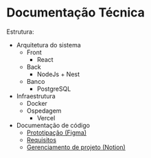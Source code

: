 # Documentação Técnica
Estrutura:
- Arquitetura do sistema
  - Front
    - React
  - Back
    - NodeJs + Nest
  - Banco
    - PostgreSQL
- Infraestrutura
  - Docker
  - Ospedagem
    - Vercel
- Documentação de código
  - [Prototipação (Figma)](https://www.figma.com/design/40hh19XODV4sDGmFYP2X33/PROAE-PROJECT?m=auto&t=GCeBpKKnjMlg3FL6-1)
  - [Requisitos](https://docs.google.com/document/d/1ukKoL5jGEzbqXMjclB8csSc-l_RDvt6awRdbPc3vFQM/edit?usp=sharing)
  - [Gerenciamento de projeto (Notion)](https://www.notion.so/T-picos-em-Sistemas-de-Informa-o-e-web-1bf93be9a0e88007ac79f6218a1a2de9?pvs=4&cookie_sync_completed=true)
